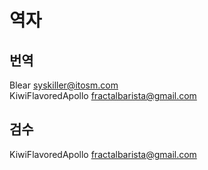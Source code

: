 # 역자

## 번역

Blear syskiller@itosm.com  
KiwiFlavoredApollo fractalbarista@gmail.com

## 검수

KiwiFlavoredApollo fractalbarista@gmail.com